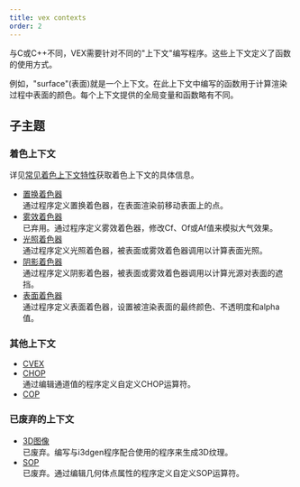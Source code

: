 ```yaml
---
title: vex contexts
order: 2
---
```

  

与C或C++不同，VEX需要针对不同的"上下文"编写程序。这些上下文定义了函数的使用方式。  

例如，"surface"(表面)就是一个上下文。在此上下文中编写的函数用于计算渲染过程中表面的颜色。每个上下文提供的全局变量和函数略有不同。  

## 子主题  

### 着色上下文  

详见[常见着色上下文特性](shading_contexts.html)获取着色上下文的具体信息。  

- [置换着色器](displace.html "通过程序定义置换着色器，在表面渲染前移动表面上的点")  
  通过程序定义置换着色器，在表面渲染前移动表面上的点。  
- [雾效着色器](fog.html "已弃用。通过程序定义雾效着色器，修改Cf、Of或Af值来模拟大气效果")  
  已弃用。通过程序定义雾效着色器，修改Cf、Of或Af值来模拟大气效果。  
- [光照着色器](light.html "通过程序定义光照着色器，被表面或雾效着色器调用以计算表面光照")  
  通过程序定义光照着色器，被表面或雾效着色器调用以计算表面光照。  
- [阴影着色器](shadow.html "通过程序定义阴影着色器，被表面或雾效着色器调用以计算光源对表面的遮挡")  
  通过程序定义阴影着色器，被表面或雾效着色器调用以计算光源对表面的遮挡。  
- [表面着色器](surface.html "通过程序定义表面着色器，设置被渲染表面的最终颜色、不透明度和alpha值")  
  通过程序定义表面着色器，设置被渲染表面的最终颜色、不透明度和alpha值。  

### 其他上下文  

- [CVEX](cvex.html)  
- [CHOP](chop.html "通过编辑通道值的程序定义自定义CHOP运算符")  
  通过编辑通道值的程序定义自定义CHOP运算符。  
- [COP](/vex/contexts/cop.html)  

### 已废弃的上下文  

- [3D图像](image3d.html "已废弃。编写与i3dgen程序配合使用的程序来生成3D纹理")  
  已废弃。编写与i3dgen程序配合使用的程序来生成3D纹理。  
- [SOP](sop.html "已废弃。通过编辑几何体点属性的程序定义自定义SOP运算符")  
  已废弃。通过编辑几何体点属性的程序定义自定义SOP运算符。

